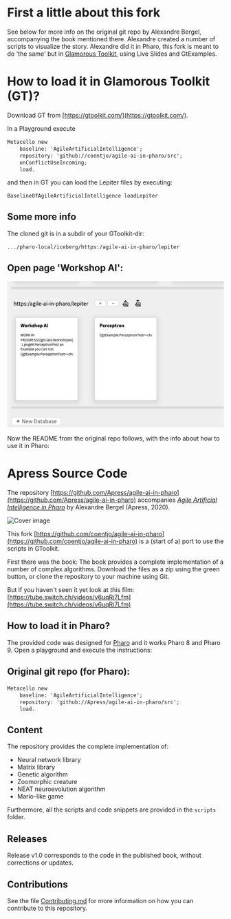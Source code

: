 # First a little about this fork 

See below for more info on the original git repo by Alexandre Bergel, accompanying the book mentioned there. 
Alexandre created a number of scripts to visualize the story. Alexandre did it in Pharo, this fork is meant to do 'the same' but in 
[Glamorous Toolkit](https://gtoolkit.com/), 
using Live Slides and GtExamples. 

# How to load it in Glamorous Toolkit (GT)?

Download GT from [https://gtoolkit.com/](https://gtoolkit.com/). 

In a Playground execute 

```Smalltalk
Metacello new
    baseline: 'AgileArtificialIntelligence';
    repository: 'github://coentjo/agile-ai-in-pharo/src';
    onConflictUseIncoming;
    load.
```

and then in GT you can load the Lepiter files by executing:

```Smalltalk
BaselineOfAgileArtificialIntelligence loadLepiter
```


## Some more info

The cloned git is in a subdir of your GToolkit-dir:

```
.../pharo-local/iceberg/https:/agile-ai-in-pharo/lepiter
```

## Open page 'Workshop AI':

![WorkshopAI](img/GT.lepiter.WorkshopAI.png)


Now the README from the original repo follows, with the info about how to use it in Pharo: 

# Apress Source Code

The repository 
[https://github.com/Apress/agile-ai-in-pharo](https://github.com/Apress/agile-ai-in-pharo)
accompanies [*Agile Artificial Intelligence in Pharo*](https://www.apress.com/9781484253830) by Alexandre Bergel (Apress, 2020). 


[comment]: #cover
![Cover image](img/9781484253830.jpg)


This fork 
[https://github.com/coentjo/agile-ai-in-pharo](https://github.com/coentjo/agile-ai-in-pharo) is a (start of a) port to use the scripts in GToolkit. 


First there was the book: 
The book provides a complete implementation of a number of complex algorithms. Download the files as a zip using the green button, or clone the repository to your machine using Git.

But if you haven't seen it yet look at this film: 
[https://tube.switch.ch/videos/v6uqRi7Lfm](https://tube.switch.ch/videos/v6uqRi7Lfm)


## How to load it in Pharo? 

The provided code was designed for [Pharo](http://pharo.org) and it works Pharo 8 and Pharo 9. Open a playground and execute the instructions:

## Original git repo (for Pharo):

```Smalltalk
Metacello new
    baseline: 'AgileArtificialIntelligence';
    repository: 'github://Apress/agile-ai-in-pharo/src';
    load.
```


## Content

The repository provides the complete implementation of:

- Neural network library
- Matrix library
- Genetic algorithm
- Zoomorphic creature
- NEAT neuroevolution algorithm
- Mario-like game

Furthermore, all the scripts and code snippets are provided in the `scripts` folder.

## Releases

Release v1.0 corresponds to the code in the published book, without corrections or updates.

## Contributions

See the file [Contributing.md](Contributing.md) for more information on how you can contribute to this repository. 

